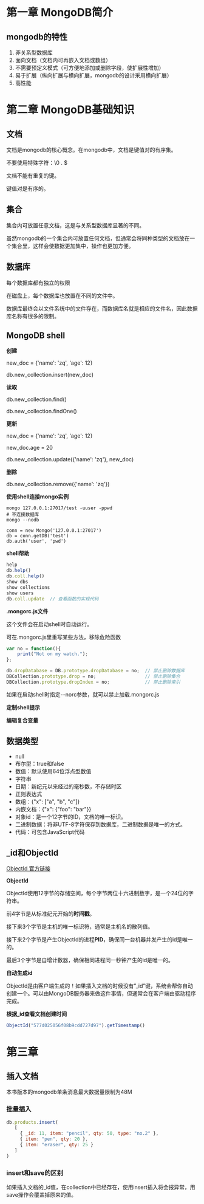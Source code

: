 # 第一章 MongoDB简介

## mongodb的特性

1. 非关系型数据库
2. 面向文档（文档内可再嵌入文档或数组）
3. 不需要预定义模式（可方便地添加或删除字段，使扩展性增加）
4. 易于扩展（纵向扩展与横向扩展，mongodb的设计采用横向扩展）
5. 高性能



# 第二章 MongoDB基础知识

## 文档

文档是mongodb的核心概念。在mongodb中，文档是键值对的有序集。

不要使用特殊字符：\0 . $

文档不能有重复的键。

键值对是有序的。

## 集合

集合内可放置任意文档，这是与关系型数据库显著的不同。

虽然mongodb的一个集合内可放置任何文档，但通常会将同种类型的文档放在一个集合里，这样会使数据更加集中，操作也更加方便。

## 数据库

每个数据库都有独立的权限

在磁盘上，每个数据库也放置在不同的文件中。

数据库最终会以文件系统中的文件存在，而数据库名就是相应的文件名，因此数据库名称有很多的限制。

## MongoDB shell

**创建**

new_doc = {'name': 'zq', 'age': 12}

db.new_collection.insert(new_doc)

**读取**

db.new_collection.find()

db.new_collection.findOne()

**更新**

new_doc = {'name': 'zq', 'age': 12}

new_doc.age = 20

db.new_collection.update({'name': 'zq'}, new_doc)

**删除**

db.new_collection.remove({'name': 'zq'})

**使用shell连接mongo实例**

```shell
mongo 127.0.0.1:27017/test -uuser -ppwd
# 不连接数据库
mongo --nodb

conn = new Mongo('127.0.0.1:27017')
db = conn.getDB('test')
db.auth('user', 'pwd')
```

**shell帮助**

```javascript
help
db.help()
db.coll.help()
show dbs
show collections
show users
db.coll.update  // 查看函数的实现代码
```

**.mongorc.js文件**

这个文件会在启动shell时自动运行。

可在.mongorc.js里重写某些方法，移除危险函数

```javascript
var no = function(){
    print("Not on my watch.");
};

db.dropDatabase = DB.prototype.dropDatabase = no;  // 禁止删除数据库
DBCollection.prototype.drop = no;                  // 禁止删除集合
DBCollection.prototype.dropIndex = no;             // 禁止删除索引
```

如果在启动shell时指定--norc参数，就可以禁止加载.mongorc.js

**定制shell提示**

**编辑复合变量**

## 数据类型

* null
* 布尔型：true和false
* 数值：默认使用64位浮点型数值
* 字符串
* 日期：新纪元以来经过的毫秒数，不存储时区
* 正则表达式
* 数组：{"x": ["a", "b", "c"]}
* 内嵌文档：{"x": {"foo": "bar"}}
* 对象id：是一个12字节的ID，文档的唯一标识。
* 二进制数据：将非UTF-8字符保存到数据库，二进制数据是唯一的方式。
* 代码：可包含JavaScript代码

## _id和ObjectId

[ObjectId 官方链接](https://docs.mongodb.com/manual/reference/bson-types/#objectid)

**ObjectId**

ObjectId使用12字节的存储空间，每个字节两位十六进制数字，是一个24位的字符串。

前4字节是从标准纪元开始的**时间戳**。

接下来3个字节是主机的唯一标识符，通常是主机名的散列值。

接下来2个字节是产生ObjectId的进程**PID**，确保同一台机器并发产生的id是唯一的。

最后3个字节是自增计数器，确保相同进程同一秒钟产生的id是唯一的。

**自动生成id**

ObjectId是由客户端生成的！如果插入文档的时候没有”_id”键，系统会帮你自动创建一个。可以由MongoDB服务器来做这件事情，但通常会在客户端由驱动程序完成。

**根据_id查看文档创建时间**

```javascript
ObjectId("577d025056f08b9cdd727d97").getTimestamp()
```

# 第三章

## 插入文档

本书版本的mongodb单条消息最大数据量限制为48M

### 批量插入

```javascript
db.products.insert(
   [
     { _id: 11, item: "pencil", qty: 50, type: "no.2" },
     { item: "pen", qty: 20 },
     { item: "eraser", qty: 25 }
   ]
)
```



### insert和save的区别

如果插入文档的_id值，在collection中已经存在，使用insert插入将会报异常，用save操作会覆盖掉原来的值。
